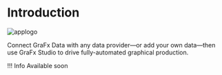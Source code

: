 # Introduction

![applogo](https://chilipublishdocs.imgix.net/logos/CHILI_LOGOS-Data_logo.svg)

Connect GraFx Data with any data provider—or add your own data—then use GraFx Studio to drive fully-automated graphical production.

!!! Info
	Available soon